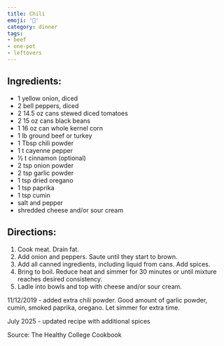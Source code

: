 ```yaml
---
title: Chili
emoji: '🥘'
category: dinner
tags:
- beef
- one-pot
- leftovers
---
```


## Ingredients:
- 1 yellow onion, diced
- 2 bell peppers, diced
- 2 14.5 oz cans stewed diced tomatoes
- 2 15 oz cans black beans
- 1 16 oz can whole kernel corn
- 1 lb ground beef or turkey
- 1 Tbsp chili powder
- 1 t cayenne pepper
- ½ t cinnamon (optional)
- 2 tsp onion powder
- 2 tsp garlic powder
- 1 tsp dried oregano
- 1 tsp paprika
- 1 tsp cumin
- salt and pepper
- shredded cheese and/or sour cream

## Directions:
1. Cook meat. Drain fat.
2. Add onion and peppers. Saute until they start to brown.
3. Add all canned ingredients, including liquid from cans. Add spices.
4. Bring to boil. Reduce heat and simmer for 30 minutes or until mixture reaches desired consistency.
5. Ladle into bowls and top with cheese and/or sour cream.

11/12/2019 - added extra chili powder. Good amount of garlic powder, cumin, smoked paprika, oregano. Let simmer for extra time.

July 2025 - updated recipe with additional spices

Source: The Healthy College Cookbook
